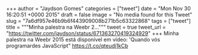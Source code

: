 
+++
author = "Jaydson Gomes"
categories = ["tweet"]
date = "Mon Nov 30 16:20:51 +0000 2015"
draft = false
image = "No media found for this Tweet"
slug = "7a6df957e46b9b6f443909008b271b5c63322868"
tags = ["tweet"]
title = """Minha palestra na Weebr 2..."""
tweet = true
tweet_url = "https://twitter.com/jaydson/status/671363270419324929"
+++
Minha palestra na Weebr 2015 está disponível em vídeo: 'Quando vós programardes JavaScript" https://t.co/qteudj1kCb
